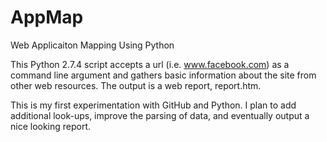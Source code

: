 AppMap
======

Web Applicaiton Mapping Using Python

This Python 2.7.4 script accepts a url (i.e. www.facebook.com) as a command line argument and gathers basic information about the site from other web resources.  The output is a web report, report.htm.

This is my first experimentation with GitHub and Python.  I plan to add additional look-ups, improve the parsing of data, and eventually output a nice looking report.
